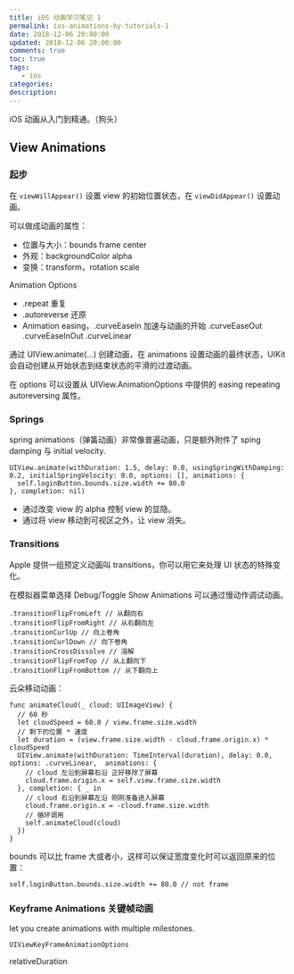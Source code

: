 ```yaml
---
title: iOS 动画学习笔记 1
permalink: ios-animations-by-tutorials-1
date: 2018-12-06 20:00:00
updated: 2018-12-06 20:00:00
comments: true
toc: true
tags:
   - ios
categories:
description:
---
```


iOS 动画从入门到精通。（狗头）

## View Animations

### 起步

在 `viewWillAppear()` 设置 view 的初始位置状态，在 `viewDidAppear()` 设置动画。

可以做成动画的属性：

- 位置与大小：bounds frame center
- 外观：backgroundColor alpha
- 变换：transform，rotation scale

Animation Options

- .repeat 重复
- .autoreverse 还原
- Animation easing，.curveEaseIn 加速与动画的开始 .curveEaseOut .curveEaseInOut .curveLinear

通过 UIView.animate(...) 创建动画，在 animations 设置动画的最终状态，UIKit 会自动创建从开始状态到结束状态的平滑的过渡动画。

在 options 可以设置从 UIView.AnimationOptions 中提供的 easing repeating autoreversing 属性。

<!-- more -->

### Springs

spring animations（弹簧动画）非常像普遍动画，只是额外附件了 sping damping 与 initial velocity.

```
UIView.animate(withDuration: 1.5, delay: 0.0, usingSpringWithDamping: 0.2, initialSpringVelocity: 0.0, options: [], animations: {
  self.loginButton.bounds.size.width += 80.0
}, completion: nil)
```

- 通过改变 view 的 alpha 控制 view 的显隐。
- 通过将 view 移动到可视区之外，让 view 消失。

### Transitions

Apple 提供一组预定义动画叫 transitions，你可以用它来处理 UI 状态的特殊变化。

在模拟器菜单选择 Debug/Toggle Show Animations 可以通过慢动作调试动画。

```
.transitionFlipFromLeft // 从翻向右
.transitionFlipFromRight // 从右翻向左
.transitionCurlUp // 向上卷角
.transitionCurlDown // 向下卷角
.transitionCrossDissolve // 溶解
.transitionFlipFromTop // 从上翻向下
.transitionFlipFromBottom // 从下翻向上
```

云朵移动动画：

```
func animateCloud(_ cloud: UIImageView) {
  // 60 秒
  let cloudSpeed = 60.0 / view.frame.size.width
  // 剩下的位置 * 速度
  let duration = (view.frame.size.width - cloud.frame.origin.x) * cloudSpeed
  UIView.animate(withDuration: TimeInterval(duration), delay: 0.0, options: .curveLinear,  animations: {
    // cloud 左沿到屏幕右沿 正好移除了屏幕
    cloud.frame.origin.x = self.view.frame.size.width
  }, completion: { _ in
    // cloud 右沿到屏幕左沿 刚刚准备进入屏幕
    cloud.frame.origin.x = -cloud.frame.size.width
    // 循环调用
    self.animateCloud(cloud)
  })
}
```

bounds 可以比 frame 大或者小，这样可以保证宽度变化时可以返回原来的位置：

```
self.loginButton.bounds.size.width += 80.0 // not frame
```

### Keyframe Animations 关键帧动画

let you create animations with multiple milestones.

`UIViewKeyFrameAnimationOptions`

relativeDuration
